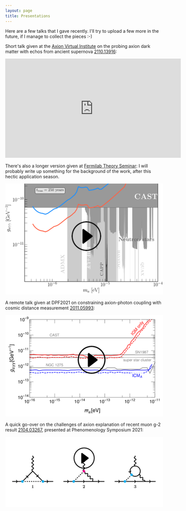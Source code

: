 ```yaml
---
layout: page
title: Presentations
---
```

<!-- cover-img: /assets/img/talks_getty_614138202_2000133520009280253_328692.jpg -->

Here are a few talks that I gave recently. I'll try to upload a few more in the future, if I manage to collect the pieces :-)


Short talk given at the <!-- [Axion Virtual Institute](https://www.youtube.com/c/VirtualAxionInstitute/videos) -->
<a href="https://www.youtube.com/c/VirtualAxionInstitute/videos" target="_blank">Axion Virtual Institute</a> on the probing axion dark matter with echos from ancient supernova [2110.13916](https://arxiv.org/abs/2110.13916):
<div style="text-align: center;">
  <iframe width="560" height="315" src="https://www.youtube.com/embed/5bIxzW2moLk" title="YouTube video player" frameborder="0" allow="accelerometer; autoplay; clipboard-write; encrypted-media; gyroscope; picture-in-picture" allowfullscreen></iframe>
  </div>


There's also a longer version given at <a href="https://theory.fnal.gov/events/event/tbd-bsm-12/" target="_blank">Fermilab Theory Seminar</a>:<!-- University of Chicago, KCTP seminar, on probing the axion echo from ancient supernova remnants. -->
I will probably write up something for the background of the work, after this hectic application season.
<div onclick="this.nextElementSibling.style.display='block'; this.style.display='none'">
  <img src="/assets/img/self_gen/cover_KCTPtalk_play.png" style="cursor:pointer" />
</div>
<div style="display:none">
  <iframe width="560" height="315" src="https://www.youtube.com/embed/Q4iuQQKhyoQ" title="YouTube video player" frameborder="0" allow="accelerometer; autoplay=1; clipboard-write; encrypted-media; gyroscope; picture-in-picture" allowfullscreen></iframe>
</div>
 
<!-- <div onclick="this.nextElementSibling.style.display='block'; this.style.display='none'"> -->
<!--   <img src="/assets/img/self_gen/cover_KCTPtalk_play.png" style="cursor:pointer" /> -->
<!-- </div> -->
<!-- <div style="display:none"> -->
<!--   <iframe width="560" height="315" src="https://www.youtube.com/embed/ZKwqyCiw-Xw" title="YouTube video player" frameborder="0" allow="accelerometer; autoplay=1; clipboard-write; encrypted-media; gyroscope; picture-in-picture" allowfullscreen></iframe> -->
<!-- </div> -->


A remote talk given at DPF2021 on constraining axion-photon coupling with cosmic distance measurement <a href="https://arxiv.org/abs/2011.05993" target="_blank">2011.05993</a>:

<!-- <div style="text-align: left;"> -->
<!-- <iframe width="560" height="315" src="https://www.youtube.com/embed/xRZwg1zqcL4" title="YouTube video player" frameborder="0" allow="accelerometer; autoplay; clipboard-write; encrypted-media; gyroscope; picture-in-picture" allowfullscreen></iframe> -->
<!-- </div> -->
<div onclick="this.nextElementSibling.style.display='block'; this.style.display='none'">
  <img src="/assets/img/self_gen/cover_cosmicdist_play.png" style="cursor:pointer" />
</div>
<div style="display:none">
  <div style="text-align: left;">
    <iframe width="560" height="315" src="https://www.youtube.com/embed/xRZwg1zqcL4" title="YouTube video player" frameborder="0" allow="accelerometer; autoplay; clipboard-write; encrypted-media; gyroscope; picture-in-picture" allowfullscreen></iframe>
  </div>
</div>



A quick go-over on the challenges of axion explanation of recent muon g-2 result <a href="https://arxiv.org/abs/2104.03267">2104.03267</a>, presented at Phenomenology Symposium 2021:

<div onclick="this.nextElementSibling.style.display='block'; this.style.display='none'">
  <img src="/assets/img/self_gen/cover_gm2_play.png" style="cursor:pointer" />
</div>
<div style="display:none">
  <div style="text-align: left;">
    <iframe width="560" height="315" src="https://www.youtube.com/embed/JYrNsNg1_rw" title="YouTube video player" frameborder="0" allow="accelerometer; autoplay; clipboard-write; encrypted-media; gyroscope; picture-in-picture" allowfullscreen></iframe>
  </div>
</div>
